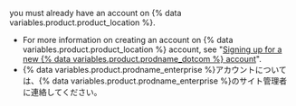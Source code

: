 you must already have an account on {% data variables.product.product_location %}.

- For more information on creating an account on {% data variables.product.product_location %} account, see "[Signing up for a new {% data variables.product.prodname_dotcom %} account](/articles/signing-up-for-a-new-github-account/)".
- {% data variables.product.prodname_enterprise %}アカウントについては、{% data variables.product.prodname_enterprise %}のサイト管理者に連絡してください。

